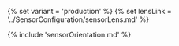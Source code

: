 {% set variant = 'production' %}
{% set lensLink = '../SensorConfiguration/sensorLens.md' %}

{% include 'sensorOrientation.md' %}